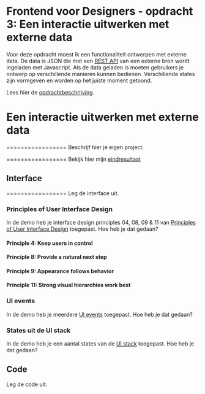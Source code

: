 # Frontend voor Designers - opdracht 3: Een interactie uitwerken met externe data

Voor deze opdracht moest ik een functionaliteit ontwerpen met externe data. De data is JSON die met een [REST API](https://developer.mozilla.org/en-US/docs/Glossary/REST) van een externe bron wordt ingeladen met Javascript.  Als de data geladen is moeten gebruikers je ontwerp op verschillende manieren kunnen bedienen. Verschillende states zijn vormgeven en worden op het juiste moment getoond.

Lees hier de [opdrachtbeschrijving](./opdrachtbeschrijving.md).


# Een interactie uitwerken met externe data
================= Beschrijf hier je eigen project.




================= Bekijk hier mijn [eindresultaat]()


## Interface
================= Leg de interface uit.

### Principles of User Interface Design
In de demo heb je interface design principles 04, 08, 09 & 11 van [Principles of User Interface Design](http://bokardo.com/principles-of-user-interface-design/) toegepast. Hoe heb je dat gedaan?

#### Principle 4: Keep users in control


#### Principle 8: Provide a natural next step


#### Principle 9: Appearance follows behavior


#### Principle 11: Strong visual hierarchies work best



### UI events
In de demo heb je meerdere [UI events](https://developer.mozilla.org/en-US/docs/Web/API/UIEvent) toegepast. Hoe heb je dat gedaan?



### States uit de UI stack
In de demo heb je een aantal states van de [UI stack](https://www.scotthurff.com/posts/why-your-user-interface-is-awkward-youre-ignoring-the-ui-stack/) toegepast. Hoe heb je dat gedaan?





## Code
Leg de code uit.







